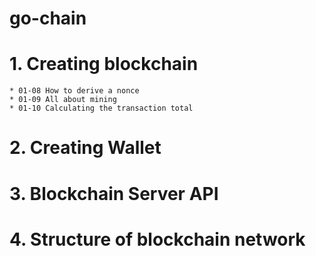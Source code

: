 # go-chain

# 1. Creating blockchain
    * 01-08 How to derive a nonce 
    * 01-09 All about mining
    * 01-10 Calculating the transaction total 
# 2. Creating Wallet
# 3. Blockchain Server API
# 4. Structure of blockchain network 